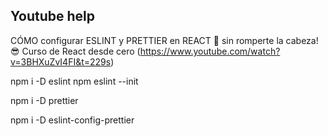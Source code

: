 ## Youtube help

CÓMO configurar ESLINT y PRETTIER en REACT 🤒 sin romperte la cabeza! 😎 Curso de React desde cero
(https://www.youtube.com/watch?v=3BHXuZvI4FI&t=229s)

npm i -D eslint
npm eslint --init

npm i -D prettier

npm i -D eslint-config-prettier
